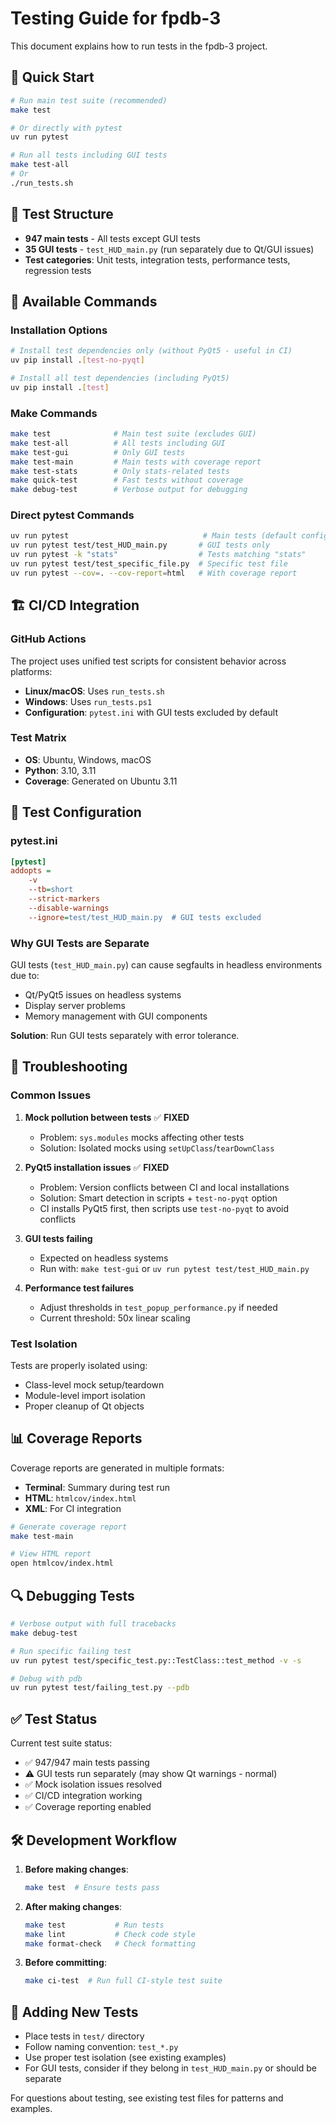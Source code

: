 # Testing Guide for fpdb-3

This document explains how to run tests in the fpdb-3 project.

## 🚀 Quick Start

```bash
# Run main test suite (recommended)
make test

# Or directly with pytest
uv run pytest

# Run all tests including GUI tests
make test-all
# Or
./run_tests.sh
```

## 📁 Test Structure

- **947 main tests** - All tests except GUI tests
- **35 GUI tests** - `test_HUD_main.py` (run separately due to Qt/GUI issues)
- **Test categories**: Unit tests, integration tests, performance tests, regression tests

## 🔧 Available Commands

### Installation Options
```bash
# Install test dependencies only (without PyQt5 - useful in CI)
uv pip install .[test-no-pyqt]

# Install all test dependencies (including PyQt5)
uv pip install .[test]
```

### Make Commands
```bash
make test              # Main test suite (excludes GUI)
make test-all          # All tests including GUI
make test-gui          # Only GUI tests
make test-main         # Main tests with coverage report
make test-stats        # Only stats-related tests
make quick-test        # Fast tests without coverage
make debug-test        # Verbose output for debugging
```

### Direct pytest Commands
```bash
uv run pytest                              # Main tests (default config)
uv run pytest test/test_HUD_main.py       # GUI tests only
uv run pytest -k "stats"                  # Tests matching "stats"
uv run pytest test/test_specific_file.py  # Specific test file
uv run pytest --cov=. --cov-report=html   # With coverage report
```

## 🏗️ CI/CD Integration

### GitHub Actions
The project uses unified test scripts for consistent behavior across platforms:

- **Linux/macOS**: Uses `run_tests.sh`
- **Windows**: Uses `run_tests.ps1`
- **Configuration**: `pytest.ini` with GUI tests excluded by default

### Test Matrix
- **OS**: Ubuntu, Windows, macOS
- **Python**: 3.10, 3.11
- **Coverage**: Generated on Ubuntu 3.11

## 🎯 Test Configuration

### pytest.ini
```ini
[pytest]
addopts = 
    -v
    --tb=short
    --strict-markers
    --disable-warnings
    --ignore=test/test_HUD_main.py  # GUI tests excluded
```

### Why GUI Tests are Separate

GUI tests (`test_HUD_main.py`) can cause segfaults in headless environments due to:
- Qt/PyQt5 issues on headless systems
- Display server problems
- Memory management with GUI components

**Solution**: Run GUI tests separately with error tolerance.

## 🐛 Troubleshooting

### Common Issues

1. **Mock pollution between tests** ✅ **FIXED**
   - Problem: `sys.modules` mocks affecting other tests
   - Solution: Isolated mocks using `setUpClass`/`tearDownClass`

2. **PyQt5 installation issues** ✅ **FIXED**
   - Problem: Version conflicts between CI and local installations
   - Solution: Smart detection in scripts + `test-no-pyqt` option
   - CI installs PyQt5 first, then scripts use `test-no-pyqt` to avoid conflicts

3. **GUI tests failing**
   - Expected on headless systems
   - Run with: `make test-gui` or `uv run pytest test/test_HUD_main.py`

4. **Performance test failures**
   - Adjust thresholds in `test_popup_performance.py` if needed
   - Current threshold: 50x linear scaling

### Test Isolation

Tests are properly isolated using:
- Class-level mock setup/teardown
- Module-level import isolation
- Proper cleanup of Qt objects

## 📊 Coverage Reports

Coverage reports are generated in multiple formats:
- **Terminal**: Summary during test run
- **HTML**: `htmlcov/index.html`
- **XML**: For CI integration

```bash
# Generate coverage report
make test-main

# View HTML report
open htmlcov/index.html
```

## 🔍 Debugging Tests

```bash
# Verbose output with full tracebacks
make debug-test

# Run specific failing test
uv run pytest test/specific_test.py::TestClass::test_method -v -s

# Debug with pdb
uv run pytest test/failing_test.py --pdb
```

## ✅ Test Status

Current test suite status:
- ✅ 947/947 main tests passing
- ⚠️ GUI tests run separately (may show Qt warnings - normal)
- ✅ Mock isolation issues resolved
- ✅ CI/CD integration working
- ✅ Coverage reporting enabled

## 🛠️ Development Workflow

1. **Before making changes**:
   ```bash
   make test  # Ensure tests pass
   ```

2. **After making changes**:
   ```bash
   make test           # Run tests
   make lint           # Check code style
   make format-check   # Check formatting
   ```

3. **Before committing**:
   ```bash
   make ci-test  # Run full CI-style test suite
   ```

## 📝 Adding New Tests

- Place tests in `test/` directory
- Follow naming convention: `test_*.py`
- Use proper test isolation (see existing examples)
- For GUI tests, consider if they belong in `test_HUD_main.py` or should be separate

For questions about testing, see existing test files for patterns and examples.